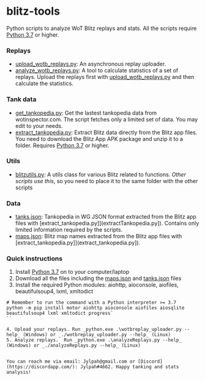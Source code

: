 # blitz-tools
Python scripts to analyze WoT Blitz replays and stats. All the scripts require [Python 3.7](https://www.python.org/downloads/) or higher.

### Replays
* [upload_wotb_replays.py](wotbreplay_uploader.py): An asynchronous replay uploader. 
* [analyze_wotb_replays.py](analyze_wotb_replays.py): A tool to calculate statistics of a set of replays. Upload the replays first with [upload_wotb_replays.py](upload_wotb_replays.py) and then calculate the statistics. 

### Tank data
* [get_tankopedia.py](get_tankopedia.py): Get the lastest tankopedia data from wotinspector.com. The script fetches only a limited set of data. You may edit to your needs. 
* [extract_tankopedia.py](extract_tankopedia.py): Extract Blitz data directly from the Blitz app files. You need to download the Blitz App APK package and unzip it to a folder. Requires [Python 3.7](https://www.python.org/downloads/) or higher.

### Utils
* [blitzutils.py](blitzutils.py): A utils class for various Blitz related to functions. *Other scripts use this*, so you need to place it to the same folder with the other scripts

### Data
* [tanks.json](tanks.json): Tankopedia in WG JSON format extracted from the Blitz app files with [extract_tankopedia.py]](extractTankopedia.py]). Contains only limited information required by the scripts. 
* [maps.json](maps.json): Blitz map names extracted from the Blitz app files with [extract_tankopedia.py]](extract_tankopedia.py]). 

### Quick instructions

1. Install [Python 3.7](https://www.python.org/downloads/) on to your computer/laptop
1. Download all the files including the [maps.json](maps.json) and [tanks.json](tanks.json) files
1. Install the required Python modules: aiohttp, aioconsole, aiofiles, beautifulsoup4, lxml, xmltodict

```
# Remember to run the command with a Python interpreter >= 3.7
python -m pip install motor aiohttp aioconsole aiofiles aiosqlite beautifulsoup4 lxml xmltodict progress`
``

4. Upload your replays. Run _python.exe .\wotbreplay_uploader.py --help_ (Windows) or _./wotbreplay_uploader.py --help_ (Linux)
5. Analyze replays.  Run _python.exe .\analyzeReplays.py --help_ (Windows) or _./analyzeReplays.py --help_ (Linux)


You can reach me via email: Jylpah@gmail.com or [Discord](https://discordapp.com/): Jylpah#4662. Happy tanking and stats analysis!
